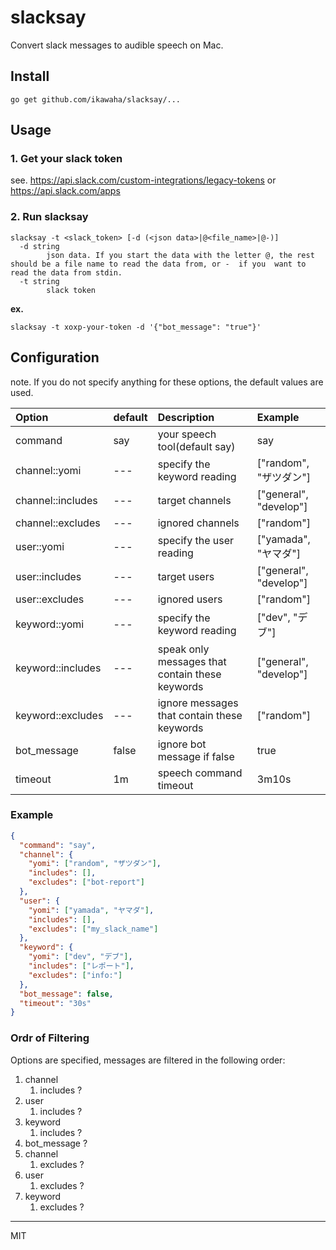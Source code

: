 slacksay
===

Convert slack messages to audible speech on Mac.

## Install

```
go get github.com/ikawaha/slacksay/...
```

## Usage

### 1. Get your slack token

see. https://api.slack.com/custom-integrations/legacy-tokens or https://api.slack.com/apps

### 2. Run slacksay

```
slacksay -t <slack_token> [-d (<json data>|@<file_name>|@-)]
  -d string
    	json data. If you start the data with the letter @, the rest should be a file name to read the data from, or -  if you  want to read the data from stdin.
  -t string
    	slack token
```

**ex.**

```
slacksay -t xoxp-your-token -d '{"bot_message": "true"}'
```


## Configuration

note. If you do not specify anything for these options, the default values are used.

|Option|default|Description|Example|
|:---|:---|:---|:---|
|command|say|your speech tool(default say)| say|
|channel::yomi| ---| specify the keyword reading| ["random", "ザツダン"]|
|channel::includes| ---| target channels| ["general", "develop"]|
|channel::excludes| ---| ignored channels| ["random"]|
|user::yomi| ---| specify the user reading| ["yamada", "ヤマダ"]|
|user::includes| ---| target users| ["general", "develop"]|
|user::excludes| ---|ignored users| ["random"]|
|keyword::yomi| ---| specify the keyword reading| ["dev", "デブ"]|
|keyword::includes| ---| speak only messages that contain these keywords| ["general", "develop"]|
|keyword::excludes| ---| ignore messages that contain these keywords| ["random"]|
|bot_message| false | ignore bot message if false| true|
|timeout|1m| speech command timeout| 3m10s|

### Example
```json
{
  "command": "say",
  "channel": {
    "yomi": ["random", "ザツダン"],
    "includes": [],
    "excludes": ["bot-report"]
  },
  "user": {
    "yomi": ["yamada", "ヤマダ"],
    "includes": [],
    "excludes": ["my_slack_name"]
  },
  "keyword": {
    "yomi": ["dev", "デブ"],
    "includes": ["レポート"],
    "excludes": ["info:"]
  },
  "bot_message": false,
  "timeout": "30s"
}
```

### Ordr of Filtering

Options are specified, messages are filtered in the following order:

1. channel
   1. includes ?
1. user
   1. includes ?
1. keyword
   1. includes ?
1. bot_message ?
1. channel
   1. excludes ?
1. user
   1. excludes ?
1. keyword
   1. excludes ?

---
MIT
